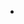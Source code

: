 - <!DOCTYPE html>
<html lang="es">

<head>
    <meta charset="UTF-8">
    <meta name="viewport" content="width=device-width, initial-scale=1.0">
    <title> pidenos ya</title>
    <link rel="stylesheet" href="styles.css">
    <style>


    </style>
</head>

<body>
    <header>
        <h1>ALMUERZOS Y TIPICOS MARGARITA</h1>
        <p>
        <h3></h3>
        </p>
        <img src="Logo Parrilla Argentina Circular Marrón y Negro.jpg" alt="Descripción de la imagen" class="imagen-redonda" class="imagen-izquierda"
            class="led-border">
    </header>
    <nav>
        <ul>
        
            <li><a href="contacto2.html">Contactos</a></li>
            <li><a href="chat.html" > seyi</a></li>


        </ul>

    </nav>

    <style>
        .producto {
            margin-bottom: 10px;
        }
    </style>
    </head>
    
    <body>
        <h1>Buscador de Productos de Comida</h1>
    
        <div id="search">
            <h2>Encuentra lo que mas te guste</h2>
            <input type="text" placeholder="Busca por nombre o tipo de comida...">
            <button>Buscar</button>
            <button>
        <script>

            // Elementos del DOM
            const buscador = document.getElementById('buscador');
            const resultados = document.getElementById('resultados');

            // Función para mostrar los productos filtrados
            function mostrarResultados(filtro) {
                resultados.innerHTML = ''; // Limpiar resultados anteriores
                const productosFiltrados = productos.filter(producto =>
                    producto.nombre.toLowerCase().includes(filtro.toLowerCase()) ||
                    producto.descripcion.toLowerCase().includes(filtro.toLowerCase())
                );

                if (productosFiltrados.length > 0) {
                    productosFiltrados.forEach(producto => {
                        const divProducto = document.createElement('div');
                        divProducto.classList.add('producto');
                        divProducto.innerHTML = `<strong>${producto.nombre}</strong>: ${producto.descripcion}`;
                        resultados.appendChild(divProducto);
                    });
                } else {
                    resultados.innerHTML = '<p>No se encontraron productos.</p>';
                }
            }

            // A Milton le gustan los niños JAJA
            buscador.addEventListener('input', (e) => {
                const filtro = e.target.value;
                mostrarResultados(filtro);
            });

            // HECTOR no se baña
            mostrarResultados('');
        </script>
    </body>
    
    </html>
    
    </div>
    
            </script>
        

        </button>
        <section id="contact">
            <h2>Contacto</h2>
            <form action="#">
                <label for="name">Nombre:</label>
                <input type="text" id="name" name="name">
                <label for="email">Correo:</label>
                <input type="email" id="email" name="email">
                <button type="submit">Enviar</button>
            </form>
            <head><h2>GRACIASPOR PREFERIRNOS: <br> lo que tu gustes aqui te lo preparamos tenemos 16 años de estar laborando puedes dejarnos tu nombre para tener tu registroy te preparamos la comida que tu gustes <br> la autenticidad de nuestros alimentos es lo que nos identifica  aqui abajo te dejamos algunos de nuestros productos  ¡DISFRUTA! <br> ATT:Margarita </h2></head>
   
        </div>
    <section id="categories">
        <div class="category">
            <img src="almuerzo 1.jpeg" alt="" width="60%" height="70%">
            <h3>fajitas de carne</h3>
            
            <button onclick="mostrarAlerta()">Añadir </button>
            
            <script>
                function mostrarAlerta() {
                    alert("Añadido al carrito");
                }
            </script>
        </div>
        <div class="category">
            <img src="almuerzo2.jpg" alt="" width="60%" height="70%">
            <h3>carne a la plancha</h3>
            <button onclick="mostrarAlerta()">Añadir </button>
            
            <script>
                function mostrarAlerta() {
                    alert("Añadido al carrito");
                }
            </script>
        </div>
        <div class="category">
            <img src="almuerzo 3.jpg" alt="" width="60%" height="70%">
            <h3> sopa de patas</h3>
            <button onclick="mostrarAlerta()">Añadir </button>
            
            <script>
                function mostrarAlerta() {
                    alert("Añadido al carrito");
                }
            </script>
        </div>
    </section>
    <section id="products">
        <div class="product">
            <img src="tipico 1.jpg" alt="" width="60%" height="70%">
            <h3>pastelitos de masa</h3>
            <button onclick="mostrarAlerta()">Añadir</button>
            
            <script>
                function mostrarAlerta() {
                    alert("Añadido al carrito");
                }
            </script>

        </div>
        <div class="product">
            <img src="tipico 2.webp" alt="" width="60%" height="70%%">
            <h3> yuca con chicharron</h3>
            <button onclick="mostrarAlerta()">Añadir </button>
            
            <script>
                function mostrarAlerta() {
                    alert("Añadido al carrito");
                }
            </script>
        </div>
        <div class="product">
            <img src="tipico 3.jpg" alt="" width="60%" height="70%">
            <h3>tamalitos de elote</h3>
            <button onclick="mostrarAlerta()">Añadir </button>
            
            <script>
                function mostrarAlerta() {
                    alert("Añadido al carrito");
                }
            </script>
            
        </div>

    </section>
    <footer>
        
    </footer>
</body>

</html>
    
    </section>
    

    <footer>
        <h3>©2024 Almuerzos y tipicos Margarita-gracias por preferirnos-derechos reservados</h3>
    </footer>

    <script src="scripts.js"></script>
</body>
</html>
document.querySelector('form').addEventListener('submit', function (event) {
    event.preventDefault();
    const name = document.querySelector('#name').value;
    const email = document.querySelector('#email').value;

    if (name === '' || email === '') {
        alert('Por favor, rellena todos los campos.');
    } else {
        alert(`Gracias por preferirnos, ${name}!`);
    }
});
    function buscarTexto() {
        
        let input = document.getElementById("search-input").value.toLowerCase();
    let contenido = document.getElementById("contenido");
    let paragraphs = contenido.getElementsByTagName("p");

   
    for (let paragraph of paragraphs) {
        paragraph.innerHTML = paragraph.innerHTML.replace(/<span class="highlight">|<\/span>/g, "");
            }

    
    for (let paragraph of paragraphs) {
        let texto = paragraph.innerText.toLowerCase();
    if (texto.includes(input)) {
        let regex = new RegExp(input, "gi");
    paragraph.innerHTML = paragraph.innerHTML.replace(regex, `<span class="highlight">${input}</span>`);
                }
            }
        }
     
<!DOCTYPE html>
<html lang="es">

<head>
    <meta charset="UTF-8">
    <meta name="viewport" content="width=device-width, initial-scale=1.0">
    <title>pidenos ya</title>
    <link rel="stylesheet" href="styles.css">
</head>

<body>
    <header>
        <h1>AlMUERZOS Y TIPICOS MARGARITA</h1>
        <div class="contenido">
            <img src="Logo Parrilla Argentina Circular Marrón y Negro.jpg" alt="Descripción de la imagen" class="imagen-redonda" class="imagen-izquierda">
            <p>
            <h3> </h3>
            </p>

            <nav>


                </style>
                </head>

                <body>

                    <ul>
                
                        <li><a href="paginafinal.html">principal</a></li>

                    </ul>
            </nav>
    </header>


    <title>Tarjeta de Presentación</title>
    <style>

    </style>
    </head>

    <body>

    
      <div class="tarjeta">
       

            
            <div class="contenido">
                <h2>Florinda Margarita Gonzalez corado</h2>
                <p>dueña del negocio </p>
                <p>ALMUERZOS Y TIPICOS MARGARITA </p>

                <!-- Enlace a perfil o contacto -->
                <a href="https://wa.me/50370534220">Contactar</a>
            </div>
        </div>

        <div class="tarjeta">
            
            <div class="contenido">
                <h2>Marina Margarita Tobar Gonzalez</h2>
                <p>GERENTE </p>
                <p>ALMUERZO Y TIPICOS MARGARITA</p>

                <!-- Enlace a perfil o contacto -->
                <a href="https://wa.me/50370534220">Contactar</a>
            </div>
        </div>
        <footer>
            <p>
            <h3>&copy;2024 Almuerzos y tipicos Margarita-gracias por preferirnos-derechos reservados</h3>
            </p>
        </footer>
    </body>

</html>
<!DOCTYPE html>
<html lang="es">

<head>
    <meta charset="UTF-8">
    <meta name="viewport" content="width=device-width, initial-scale=1.0">
    <title>Chatbot de Comedor</title>
    <link rel="stylesheet" href="styles.css">
<body>
<header>
    <h1>AlMUERZOS Y TIPICOS MARGARITA</h1>
    <div class="contenido">
        <img src="Logo Parrilla Argentina Circular Marrón y Negro.jpg" alt="Descripción de la imagen"
            class="imagen-redonda" class="imagen-izquierda">
        <p>
        <h3> </h3>
        <nav>
            <ul>
        
                <li><a href="paginafinal.html">principal</a></li>
                
        
        
            </ul>
        
        </nav>
        <body>
            
        </body>
    <style>
        body {
            font-family: Arial, sans-serif;
        }

        #chatbot {
            width: 300px;
            border: 1px solid #3f3f3f;
            padding: 10px;
            position: fixed;
            bottom: 20px;
            right: 20px;
            background-color: #fffab2;
            box-shadow: 0px 4px 8px rgba(0, 0, 0, 0.1);
        }

        #messages {
            height: 200px;
            overflow-y: auto;
            margin-bottom: 10px;
            border: 1px solid #ddd;
            padding: 5px;
        }

        .message {
            margin: 5px 0;
        }

        .user {
            text-align: right;
            color: blue;
        }

        .bot {
            text-align: left;
            color: green;
        }

        #userInput {
            width: 100%;
            padding: 5px;
            box-sizing: border-box;
        }
    </style>
</head>

<body>

    <div id="chatbot">
        <div id="messages"></div>
        <input type="text" id="userInput" placeholder="Escribe tu pregunta..." autocomplete="off">
    </div>

    <script src="chat.js"></script>
</body>

</html>
document.addEventListener("DOMContentLoaded", function () {
    const messages = document.getElementById("messages");
    const userInput = document.getElementById("userInput");

    const respuestas = {
        "horario": "Nuestro horario de atención es de lunes a viernes de 9:00 a 20:00.",
        "reservar": "Puedes hacer una reserva llamando a nuestro número o directamente desde nuestra página web.",
        "menú": "Contamos con un menú variado de platos locales e internacionales. Puedes ver el menú completo en la sección 'Menú' de nuestra página.",
        "platos recomendados": "¡Te recomendamos todos nuestros platillos pero este domingo  3 te tendremos sopa de gallina y sopa de patas ven prueba comparte y disfruta !.",
        "ubicación": "Nos encontramos en ciudad pacifico, en la calle principal.",
        "gracias": "¡Gracias a ti! Estoy aquí para ayudarte.",
        "default": "Lo siento, no entiendo tu pregunta. Por favor intenta preguntar algo más específico sobre el comedor."
    };

    function agregarMensaje(texto, clase) {
        const mensaje = document.createElement("div");
        mensaje.className = `message ${clase}`;
        mensaje.textContent = texto;
        messages.appendChild(mensaje);
        messages.scrollTop = messages.scrollHeight; // Hector no se baña
    }

    function procesarEntrada(input) {
        input = input.toLowerCase();
        let respuesta = respuestas["default"];

        for (let clave in respuestas) {
            if (input.includes(clave)) {
                respuesta = respuestas[clave];
                break;
            }
        }

        return respuesta;
    }

    userInput.addEventListener("keypress", function (e) {
        if (e.key === "Enter" && userInput.value.trim() !== "") {
            const input = userInput.value.trim();
            agregarMensaje(input, "user");

            const respuesta = procesarEntrada(input);
            setTimeout(() => agregarMensaje(respuesta, "bot"), 500);

            userInput.value = "";
        }
    });
});

<!---
marinita547/marinita547 is a ✨ special ✨ repository because its `README.md` (this file) appears on your GitHub profile.
You can click the Preview link to take a look at your changes.
--->
